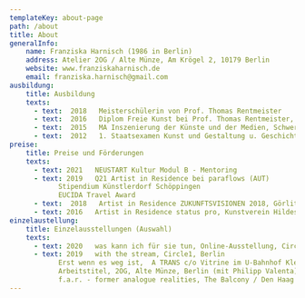 ```yaml
---
templateKey: about-page
path: /about
title: About 
generalInfo:
    name: Franziska Harnisch (1986 in Berlin)
    address: Atelier 2OG / Alte Münze, Am Krögel 2, 10179 Berlin 
    website: www.franziskaharnisch.de
    email: franziska.harnisch@gmail.com
ausbildung: 
    title: Ausbildung 
    texts:
      - text:  2018   Meisterschülerin von Prof. Thomas Rentmeister
      - text:  2016   Diplom Freie Kunst bei Prof. Thomas Rentmeister, HBK Braunschweig
      - text:  2015   MA Inszenierung der Künste und der Medien, Schwerpunkt Bildende Kunst,  Universität Hildesheim
      - text:  2012   1. Staatsexamen Kunst und Gestaltung u. Geschichte, Universität Greifswald
preise:
    title: Preise und Förderungen 
    texts: 
      - text: 2021   NEUSTART Kultur Modul B - Mentoring
      - text: 2019   Q21 Artist in Residence bei paraflows (AUT)
            Stipendium Künstlerdorf Schöppingen
            EUCIDA Travel Award
      - text:  2018   Artist in Residence ZUKUNFTSVISIONEN 2018, Görlitz
      - text: 2016   Artist in Residence status pro, Kunstverein Hildesheim
einzelaustellung:
    title: Einzelausstellungen (Auswahl)
    texts: 
      - text: 2020   was kann ich für sie tun, Online-Ausstellung, Circle1, Berlin (mit Dan   Allon)
      - text: 2019   with the stream, Circle1, Berlin
            Erst wenn es weg ist,  A TRANS c/o Vitrine im U-Bahnhof Kleistpark, Berlin
            Arbeitstitel, 2OG, Alte Münze, Berlin (mit Philipp Valenta)
            f.a.r. - former analogue realities, The Balcony / Den Haag (NL)
---
```

